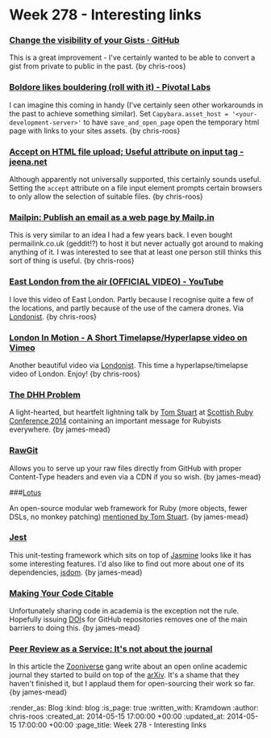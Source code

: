 Week 278 - Interesting links
============================

### [Change the visibility of your Gists · GitHub](https://github.com/blog/1837-change-the-visibility-of-your-gists)

This is a great improvement - I've certainly wanted to be able to convert a gist from private to public in the past. {by chris-roos}


### [Boldore likes bouldering (roll with it) - Pivotal Labs](http://pivotallabs.com/boldore-likes-bouldering-roll-with-it/)

I can imagine this coming in handy (I've certainly seen other workarounds in the past to achieve something similar). Set `Capybara.asset_host = '<your-development-server>'` to have `save_and_open_page` open the temporary html page with links to your sites assets. {by chris-roos}


### [Accept on HTML file upload; Useful attribute on input tag - jeena.net](https://jeena.net/posts/98)

Although apparently not universally supported, this certainly sounds useful. Setting the `accept` attribute on a file input element prompts certain browsers to only allow the selection of suitable files. {by chris-roos}


### [Mailpin: Publish an email as a web page by Mailp.in](http://mailp.in/c8cN1BEb)

This is very similar to an idea I had a few years back. I even bought permailink.co.uk (geddit!?) to host it but never actually got around to making anything of it. I was interested to see that at least one person still thinks this sort of thing is useful. {by chris-roos}


### [East London from the air (OFFICIAL VIDEO) - YouTube](https://www.youtube.com/watch?v=s2ew201DhpI)

I love this video of East London. Partly because I recognise quite a few of the locations, and partly because of the use of the camera drones. Via [Londonist](http://londonist.com/2014/04/a-superheros-view-of-east-london.php). {by chris-roos}


### [London In Motion - A Short Timelapse/Hyperlapse video on Vimeo](http://vimeo.com/91869269)

Another beautiful video via [Londonist](http://londonist.com/2014/04/london-in-motion-a-new-timelapse-of-the-capital.php). This time a hyperlapse/timelapse video of London. Enjoy! {by chris-roos}


### [The DHH Problem](http://codon.com/the-dhh-problem)

A light-hearted, but heartfelt lightning talk by [Tom Stuart](https://twitter.com/tomstuart) at [Scottish Ruby Conference 2014](http://2014.scottishrubyconference.com/) containing an important message for Rubyists everywhere. {by james-mead}


### [RawGit](http://rawgit.com/)

Allows you to serve up your raw files directly from GitHub with proper Content-Type headers and even via a CDN if you so wish. {by james-mead}


###[Lotus](http://lotusrb.org/)

An open-source modular web framework for Ruby (more objects, fewer DSLs, no monkey patching) [mentioned by Tom Stuart](https://twitter.com/tomstuart/status/466964841174159360). {by james-mead}


### [Jest](http://facebook.github.io/jest/)

This unit-testing framework which sits on top of [Jasmine](http://jasmine.github.io/) looks like it has some interesting features. I'd also like to find out more about one of its dependencies, [jsdom](https://github.com/tmpvar/jsdom). {by james-mead}


### [Making Your Code Citable](https://guides.github.com/activities/citable-code/)

Unfortunately sharing code in academia is the exception not the rule. Hopefully issuing [DOI](http://en.wikipedia.org/wiki/Digital_object_identifier)s for GitHub repositories removes one of the main barriers to doing this. {by james-mead}


### [Peer Review as a Service: It's not about the journal](http://theoj.org/)

In this article the [Zooniverse](https://www.zooniverse.org/) gang write about an open online academic journal they started to build on top of the [arXiv](http://arxiv.org/). It's a shame that they haven't finished it, but I applaud them for open-sourcing their work so far. {by james-mead}


:render_as: Blog
:kind: blog
:is_page: true
:written_with: Kramdown
:author: chris-roos
:created_at: 2014-05-15 17:00:00 +00:00
:updated_at: 2014-05-15 17:00:00 +00:00
:page_title: Week 278 - Interesting links
